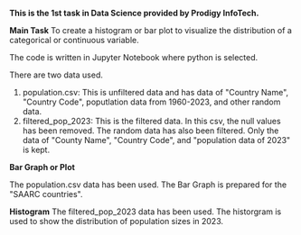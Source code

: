 **This is the 1st task in Data Science provided by Prodigy InfoTech.**

**Main Task**
To create a histogram or bar plot to visualize the distribution of a categorical or continuous variable.

The code is written in Jupyter Notebook where python is selected.

There are two data used. 
  1. population.csv: This is unfiltered data and has data of "Country Name", "Country Code", poputlation data from 1960-2023, and other random data.
  2. filtered_pop_2023: This is the filtered data. In this csv, the null values has been removed. The random data has also been filtered. Only the data of "County Name", "Country Code", and "population data of 2023" is kept.

**Bar Graph or Plot**

The population.csv data has been used. The Bar Graph is prepared for the "SAARC countries".

**Histogram**
The filtered_pop_2023 data has been used. The historgram is used to show the distribution of population sizes in 2023. 

